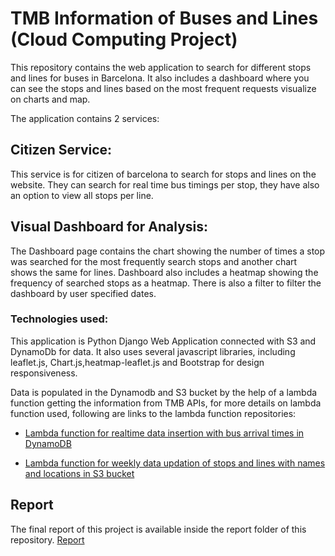 # TMB Information of Buses and Lines (Cloud Computing Project) 

This repository contains the web application to search for different stops and lines for buses in Barcelona. It also includes a dashboard where you can see the stops and lines based on the most frequent requests visualize on charts and map.

The application contains 2 services:

## Citizen Service:

This service is for citizen of barcelona to search for stops and lines on the website. They can search for real time bus timings per stop, they have also an option to view all stops per line.

## Visual Dashboard for Analysis:

The Dashboard page contains the chart showing the number of times a stop was searched for the most frequently search stops and another chart shows the same for lines. Dashboard also includes a heatmap showing the frequency of searched stops as a heatmap. There is also a filter to filter the dashboard by user specified dates.

### Technologies used: 

This application is Python Django Web Application connected with S3 and DynamoDb for data. It also uses several javascript libraries, including leaflet.js, Chart.js,heatmap-leaflet.js and Bootstrap for design responsiveness. 

Data is populated in the Dynamodb and S3 bucket by the help of a lambda function getting the information from TMB APIs, for more details on lambda function used, following are links to the lambda function repositories: 

- [Lambda function for realtime data insertion with bus arrival times in DynamoDB](https://github.com/todithanasi/bcn-bus-project/lambda-functions/CCLambda-realtime/)

- [Lambda function for weekly data updation of stops and lines with names and locations in S3 bucket](https://github.com/todithanasi/bcn-bus-project/lambda-functions/CCLambda-weekly)


## Report

The final report of this project is available inside the report folder of this repository.
[Report](https://github.com/todithanasi/bcn-bus-project/report/Final_Report.pdf)
